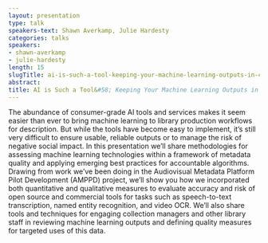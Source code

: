 ```yaml
---
layout: presentation
type: talk
speakers-text: Shawn Averkamp, Julie Hardesty
categories: talks
speakers:
- shawn-averkamp
- julie-hardesty
length: 15
slugTitle: ai-is-such-a-tool-keeping-your-machine-learning-outputs-in-check
abstract:
title: AI is Such a Tool&#58; Keeping Your Machine Learning Outputs in Check
---
```

The abundance of consumer-grade AI tools and services makes it seem easier than ever to bring machine learning to library production workflows for description. But while the tools have become easy to implement, it’s still very difficult to ensure usable, reliable outputs or to manage the risk of negative social impact. In this presentation we’ll share methodologies for assessing machine learning technologies within a framework of metadata quality and applying emerging best practices for accountable algorithms. Drawing from work we’ve been doing in the Audiovisual Metadata Platform Pilot Development (AMPPD) project, we’ll show you how we incorporated both quantitative and qualitative measures to evaluate accuracy and risk of open source and commercial tools for tasks such as speech-to-text transcription, named entity recognition, and video OCR. We’ll also share tools and techniques for engaging collection managers and other library staff in reviewing machine learning outputs and defining quality measures for targeted uses of this data. 